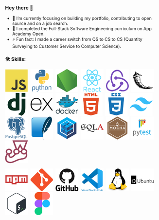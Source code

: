 ### Hey there 👋

<!--
**michellemounde/michellemounde** is a ✨ _special_ ✨ repository because its `README.md` (this file) appears on your GitHub profile.

Here are some ideas to get you started:
-->

- 🔭 I’m currently focusing on building my portfolio, contributing to open source and on a job search.
- 🌱 I completed the Full-Stack Software Engineering curriculum on App Academy Open.
- ⚡ Fun fact: I made a career switch from QS to CS to CS (Quantity Surveying to Customer Service to Computer Science).

### :hammer_and_wrench: Skills:
<div>
  <img src="https://github.com/devicons/devicon/blob/master/icons/javascript/javascript-original.svg"
       title="JavaScript" alt="JavaScript" width="75" height="75"/>&nbsp;
  <img src="https://github.com/devicons/devicon/blob/master/icons/python/python-original-wordmark.svg"
       title="Python" alt="Python" width="75" height="75"/>&nbsp;
  <img src="https://github.com/devicons/devicon/blob/master/icons/nodejs/nodejs-original.svg"
       title="NodeJS" alt="NodeJS" width="75" height="75"/>&nbsp;
  <img src="https://github.com/devicons/devicon/blob/master/icons/react/react-original-wordmark.svg"
       title="React" alt="React" width="75" height="75"/>&nbsp;
  <img src="https://github.com/devicons/devicon/blob/master/icons/redux/redux-original.svg"
       title="Redux" alt="Redux " width="75" height="75"/>&nbsp;
  <img src="https://github.com/devicons/devicon/blob/master/icons/flask/flask-original.svg" 
       title="Flask" alt="Flask" width="75" height="75"/>&nbsp;
  <img src="https://github.com/devicons/devicon/blob/master/icons/django/django-plain.svg"
       title="Django" alt="Django" width="75" height="75"/>&nbsp;
  <img src="https://github.com/devicons/devicon/blob/master/icons/express/express-original.svg"
       title="ExpressJS" alt="Express" width="75" height="75"/>&nbsp;
  <img src="https://github.com/devicons/devicon/blob/master/icons/docker/docker-original-wordmark.svg"
       title="Docker" **alt="Docker" width="75" height="75"/>
  <img src="https://github.com/devicons/devicon/blob/master/icons/html5/html5-plain-wordmark.svg"
       title="HTML5" alt="HTML" width="75" height="75"/>&nbsp;
  <img src="https://github.com/devicons/devicon/blob/master/icons/css3/css3-plain-wordmark.svg" 
       title="CSS3" alt="CSS" width="75" height="75"/>&nbsp;
  <img src="https://github.com/devicons/devicon/blob/master/icons/tailwindcss/tailwindcss-original.svg"    
       title="TailwindCSS" alt="TailwindCSS" width="75" height="75"/>&nbsp;
  <img src="https://github.com/devicons/devicon/blob/master/icons/postgresql/postgresql-plain-wordmark.svg" 
       title="PostgreSQL" alt="PostgreSQL" width="75" height="75"/>&nbsp;
  <img src="https://github.com/devicons/devicon/blob/master/icons/sqlite/sqlite-original.svg" 
       title="SQLite" alt="SQLite" width="75" height="75"/>&nbsp;
  <img src="https://github.com/devicons/devicon/blob/master/icons/sequelize/sequelize-original.svg" 
       title="Sequelize" alt="Sequelize" width="75" height="75"/>&nbsp;  
  <img src="https://github.com/devicons/devicon/blob/master/icons/sqlalchemy/sqlalchemy-original.svg" 
       title="SQLAlchemy" alt="SQLAlchemy" width="75" height="75"/>&nbsp;
  <img src="https://github.com/devicons/devicon/blob/master/icons/mocha/mocha-plain.svg" 
       title="Mocha" alt="Mocha" width="75" height="75"/>&nbsp;
  <img src="https://github.com/devicons/devicon/blob/master/icons/pytest/pytest-original-wordmark.svg" 
       title="Pytest" alt="Pytest" width="75" height="75"/>&nbsp;
  <img src="https://github.com/devicons/devicon/blob/master/icons/jest/jest-plain.svg"
       title="Jest" alt="Jest" width="75" height="75"/>&nbsp;
  
  <img src="https://github.com/devicons/devicon/blob/master/icons/npm/npm-original-wordmark.svg"
       title="NPM" alt="NPM " width="75" height="75"/>&nbsp;
  <img src="https://github.com/devicons/devicon/blob/master/icons/git/git-original.svg"
       title="Git" alt="Git" width="75" height="75"/>&nbsp;
  <img src="https://github.com/devicons/devicon/blob/master/icons/github/github-original-wordmark.svg"
       title="Github" alt="Github" width="75" height="75"/>&nbsp;
  <img src="https://github.com/devicons/devicon/blob/master/icons/vscode/vscode-original-wordmark.svg"
       title="Visual Studio Code" alt="Visual Studio Code" width="75" height="75"/>&nbsp;
  <img src="https://github.com/devicons/devicon/blob/master/icons/linux/linux-original.svg" 
       title="Linux" alt="Linux" width="75" height="75"/>&nbsp;
  <img src="https://github.com/devicons/devicon/blob/master/icons/ubuntu/ubuntu-plain-wordmark.svg"
       title="Ubuntu" alt="Ubuntu" width="75" height="75"/>&nbsp;
  <img src="https://github.com/devicons/devicon/blob/master/icons/bash/bash-original.svg"
       title="Bash" alt="Bash" width="75" height="75"/>&nbsp;
  <img src="https://github.com/devicons/devicon/blob/master/icons/figma/figma-original.svg" 
       title="Figma" alt="Figma" width="75" height="75"/>&nbsp;
</div>
